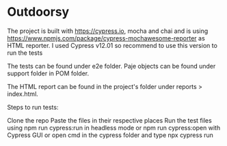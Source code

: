 # Outdoorsy
The project is built with https://cypress.io, mocha and chai and is using https://www.npmjs.com/package/cypress-mochawesome-reporter as HTML reporter.
I used Cypress v12.01 so recommend to use this version to run the tests

The tests can be found under e2e folder. Paje objects can be found under support folder in POM folder.

The HTML report can be found in the project's folder under reports > index.html.

Steps to run tests:

Clone the repo
Paste the files in their respective places
Run the test files using npm run cypress:run in headless mode or npm run cypress:open with Cypress GUI or open cmd in the cypress folder and type npx cypress run
